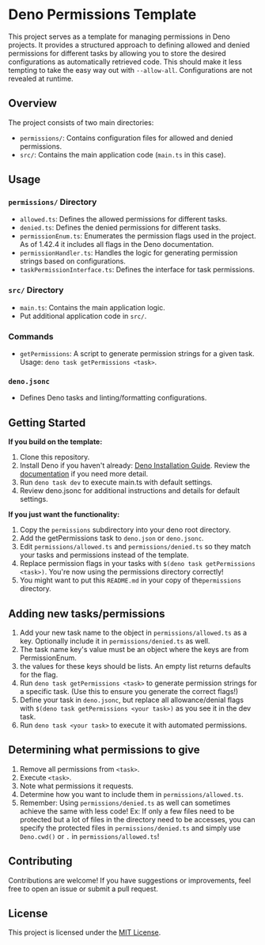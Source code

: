 # Deno Permissions Template

This project serves as a template for managing permissions in Deno projects. It provides a structured approach to defining allowed and denied permissions for different tasks by allowing you to store the desired configurations as automatically retrieved code.
This should make it less tempting to take the easy way out with `--allow-all`.
Configurations are not revealed at runtime.

## Overview

The project consists of two main directories:
- `permissions/`: Contains configuration files for allowed and denied permissions.
- `src/`: Contains the main application code (`main.ts` in this case).

## Usage

### `permissions/` Directory

- `allowed.ts`: Defines the allowed permissions for different tasks.
- `denied.ts`: Defines the denied permissions for different tasks.
- `permissionEnum.ts`: Enumerates the permission flags used in the project. As of 1.42.4 it includes all flags in the Deno documentation.
- `permissionHandler.ts`: Handles the logic for generating permission strings based on configurations.
- `taskPermissionInterface.ts`: Defines the interface for task permissions.

### `src/` Directory

- `main.ts`: Contains the main application logic.
- Put additional application code in `src/`.

### Commands

- `getPermissions`: A script to generate permission strings for a given task. Usage: `deno task getPermissions <task>`.

### `deno.jsonc`

- Defines Deno tasks and linting/formatting configurations.

## Getting Started

**If you build on the template:**
1. Clone this repository.
2. Install Deno if you haven't already: [Deno Installation Guide](https://deno.land/#installation). Review the [documentation](https://docs.deno.com/runtime/manual) if you need more detail.
3. Run `deno task dev` to execute main.ts with default settings.
4. Review deno.jsonc for additional instructions and details for default settings.

**If you just want the functionality:**
1. Copy the `permissions` subdirectory into your deno root directory.
2. Add the getPermissions task to `deno.json` or `deno.jsonc`.
3. Edit `permissions/allowed.ts` and `permissions/denied.ts` so they match your tasks and permissions instead of the template.
4. Replace permission flags in your tasks with `$(deno task getPermissions <task>)`. You're now using the permissions directory correctly!
5. You might want to put this `README.md` in your copy of the`permissions` directory.

## Adding new tasks/permissions
1. Add your new task name to the object in `permissions/allowed.ts` as a key. Optionally include it in `permissions/denied.ts` as well.
2. The task name key's value must be an object where the keys are from PermissionEnum.
3. the values for these keys should be lists. An empty list returns defaults for the flag.
4. Run `deno task getPermissions <task>` to generate permission strings for a specific task. (Use this to ensure you generate the correct flags!)
5. Define your task in `deno.jsonc`, but replace all allowance/denial flags with `$(deno task getPermissions <your task>)` as you see it in the dev task.
6. Run `deno task <your task>` to execute it with automated permissions.

## Determining what permissions to give
1. Remove all permissions from `<task>`.
2. Execute `<task>`.
3. Note what permissions it requests.
4. Determine how you want to include them in `permissions/allowed.ts`.
5. Remember: Using `permissions/denied.ts` as well can sometimes achieve the same with less code! Ex: If only a few files need to be protected but a lot of files in the directory need to be accesses, you can specify the protected files in `permissions/denied.ts` and simply use `Deno.cwd()` or `.` in `permissions/allowed.ts`!

## Contributing

Contributions are welcome! If you have suggestions or improvements, feel free to open an issue or submit a pull request.

## License

This project is licensed under the [MIT License](LICENSE).
